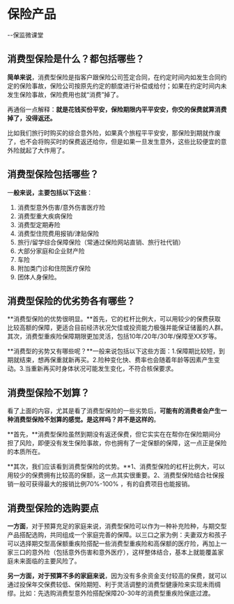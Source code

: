 # 保险产品

--保监微课堂

## 消费型保险是什么？都包括哪些？

**简单来说**，消费型保险是指客户跟保险公司签定合同，在约定时间内如发生合同约定的保险事故，保险公司按原先约定的额度进行补偿或给付；如果在约定时间内未发生保险事故，保险费用也就“消费”掉了。

再通俗一点解释：**就是花钱买份平安，保险期限内平平安安，你交的保费就算消费掉了，没得返还。**

比如我们旅行时购买的综合意外险，如果真个旅程平平安安，那保险到期就作废了，也不会将购买时的保费返还给你，但是如果一旦发生意外，这些比较便宜的意外险就起了大作用了。

## 消费型保险包括哪些？

一**般来说，主要包括以下这些**：

1. 消费型意外伤害/意外伤害医疗险
2. 消费型重大疾病保险
3. 消费型定期寿险
4. 消费型住院费用报销/津贴保险
5. 旅行/留学综合保障保险（常通过保险网站直销、旅行社代销）
6. 大部分家庭和企业财产险
7. 车险 
8. 附加类门诊和住院医疗保险
9. 团体人身保险。

## 消费型保险的优劣势各有哪些？

**消费型保险的优势很明显。**首先，它的杠杆比例大，可以用较少的保费获取比较高额的保障，更适合目前经济状况欠佳或投资能力极强并能保证储蓄的人群。其次，消费型重疾险保障期限更加灵活，包括10年/20年/30年/保障至XX岁等。

**消费型的劣势又有哪些呢？**一般来说包括以下这些方面：1.保障期比较短，到期就结束，想再保重就新再买。2.险种变化快、费率也会随着年龄等因素产生变动。3.当重新再买时身体状况可能发生变化，不符合核保要求。

## 消费型保险不划算？

看了上面的内容，尤其是看了消费型保险的一些劣势后，**可能有的消费者会产生一种消费型保险不划算的感觉。是这样吗？并不是这样的**。

**首先，**消费型保险虽然到期没有返还保费，但它实实在在帮你在保险期间分担了风险，即便没有发生保险事故，你也拥有了一定保额的保障，这一点正是保险的本质所在。

**其次，我们应该看到消费型保险的优势。**1、消费型保险的杠杆比例大，可以用较少的保费拥有比较高的保额，这一点其实很重要。2、消费型保险结合社保报销一般可获得最大的报销比例70%-100% ，有的自费项目也能报销。

## **消费型保险的选购要点**

**一方面**，对于预算充足的家庭来说，消费型保险可以作为一种补充险种，与期交型产品搭配选购，共同组成一个家庭完善的保障。以三口之家为例：夫妻双方和孩子可以选择期交型高保额重疾险搭配一些消费型重疾险和高保额的医疗险，再加上一家三口的意外险（包括意外伤害和意外医疗），这样整体结合，基本上就能覆盖家庭未来面临的主要风险了。

**另一方面，对于预算不多的家庭来说**，因为没有多余资金支付较高的保费，就可以通过投保年交保费较低、保险期短、利于灵活调整的消费型健康险来实现未雨绸缪。比如：先选购消费型意外险搭配保障20-30年的消费型重疾险保底过渡。

